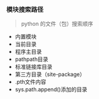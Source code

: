 ### 模块搜索路径
> python 的文件（包）搜索顺序
* 内置模块
* 当前目录
* 程序主目录
* pathpath目录
* 标准链接库目录
* 第三方目录（site-package）
* .pth文件内容
* sys.path.append()添加的目录

